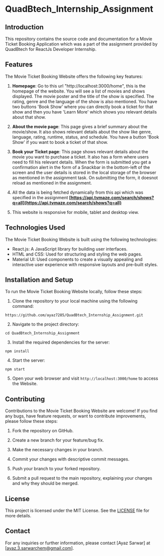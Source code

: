 
# QuadBtech_Internship_Assignment

## Introduction

This repository contains the source code and documentation for a Movie Ticket Booking Application which was a part of the assignment provided by QuadBtech for ReactJs Developer Internship.

## Features

The Movie Ticket Booking Website offers the following key features:

1. **Homepage**: Go to this url "http://localhost:3000/home", this is the homepage of the website. You will see a list of movies and shows displayed. The movie poster and the title of the show is specified. The rating, genre and the language of the show is also mentioned. You have two buttons 'Book Show' where you can directly book a ticket for that show and then you have 'Learn More' which shows you relevant details about that show. 

2. **About the movie page**: This page gives a brief summary about the movie/show. It also shows relevant details about the show like genre, language, rating, runtime, status, and schedule. You have a button 'Book Show' if you want to book a ticket of that show.

3. **Book your Ticket page**: This page shows relevant details about the movie you want to purchase a ticket. It also has a form where users need to fill his relevant details. When the form is submitted you get a confirmation alert in the form of a Snackbar in the bottom-left of the screen and the user details is stored in the local storage of the browser as mentioned in the assignment task. On submitting the form, it doesnot reload as mentioned in the assignment.
4. All the data is being fetched dynamically from this api which was specified in the assignment **[https://api.tvmaze.com/search/shows?q=all](https://api.tvmaze.com/search/shows?q=all)**
5. This website is responsive for mobile, tablet and desktop view.

## Technologies Used

The Movie Ticket Booking Website is built using the following technologies:

- React.js: A JavaScript library for building user interfaces.
- HTML and CSS: Used for structuring and styling the web pages.
- Material UI: Used components to create a visually appealing and interactive user experience with responsive layouts and pre-built styles.

## Installation and Setup

To run the Movie Ticket Booking Website locally, follow these steps:

1. Clone the repository to your local machine using the following command: 
```
https://github.com/ayaz7285/QuadBtech_Internship_Assignment.git
```
2. Navigate to the project directory: 
```
cd QuadBtech_Internship_Assignment
```
3. Install the required dependencies for the server: 
```
npm install
```
4. Start the server:
```
npm start
```
5. Open your web browser and visit `http://localhost:3000/home` to access the Website.

## Contributing

Contributions to the Movie Ticket Booking Website are welcome! If you find any bugs, have feature requests, or want to contribute improvements, please follow these steps:

1. Fork the repository on GitHub.

2. Create a new branch for your feature/bug fix.

3. Make the necessary changes in your branch.

4. Commit your changes with descriptive commit messages.

5. Push your branch to your forked repository.

6. Submit a pull request to the main repository, explaining your changes and why they should be merged.

## License

This project is licensed under the MIT License. See the [LICENSE](LICENSE) file for more details.

## Contact

For any inquiries or further information, please contact [Ayaz Sarwar] at [ayaz.3.sarwarchem@gmail.com].

